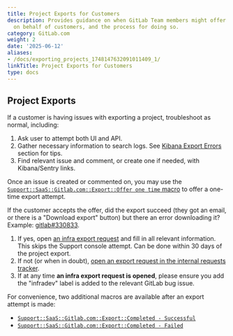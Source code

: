 ```yaml
---
title: Project Exports for Customers
description: Provides guidance on when GitLab Team members might offer to export projects
  on behalf of customers, and the process for doing so.
category: GitLab.com
weight: 2
date: '2025-06-12'
aliases:
- /docs/exporting_projects_1748147632091011409_1/
linkTitle: Project Exports for Customers
type: docs
---
```


## Project Exports

If a customer is having issues with exporting a project, troubleshoot as normal, including:

1. Ask user to attempt both UI and API.
1. Gather necessary information to search logs. See [Kibana Export Errors](/handbook/support/workflows/kibana/#export-errors) section for tips.
1. Find relevant issue and comment, or create one if needed, with Kibana/Sentry links.

Once an issue is created or commented on, you may use the [`Support::SaaS::Gitlab.com::Export::Offer one time` macro](https://gitlab.com/gitlab-com/support/zendesk-global/macros/-/blob/master/active/Support/SaaS/GitLab.com/Export/Offer%20one%20time.md?ref_type=heads) to offer a one-time export attempt.

If the customer accepts the offer, did the export succeed (they got an email, or there is a "Download export" button) but there an error downloading it? Example: [gitlab#330833](https://gitlab.com/gitlab-org/gitlab/-/issues/330833).

1. If yes, open [an infra export request](https://gitlab.com/gitlab-com/gl-infra/infrastructure/-/issues/new?issuable_template=Project%20Export.md) and fill in all relevant information. This skips the Support console attempt. Can be done within 30 days of the project export.
1. If not (or when in doubt), [open an export request in the internal requests tracker](https://gitlab.com/gitlab-com/support/internal-requests/-/issues/new?issuable_template=GitLab.com%20Console%20Export%20Request).
1. If at any time **an infra export request is opened**, please ensure you add the "infradev" label is added to the relevant GitLab bug issue.

For convenience, two additional macros are available after an export attempt is made:

- [`Support::SaaS::Gitlab.com::Export::Completed - Successful`](https://gitlab.com/gitlab-com/support/zendesk-global/macros/-/blob/master/active/Support/SaaS/GitLab.com/Export/Complete%20-%20Successful.md?ref_type=heads)
- [`Support::SaaS::Gitlab.com::Export::Completed - Failed`](https://gitlab.com/gitlab-com/support/zendesk-global/macros/-/blob/master/active/Support/SaaS/GitLab.com/Export/Complete%20-%20Failed.md?ref_type=heads)

